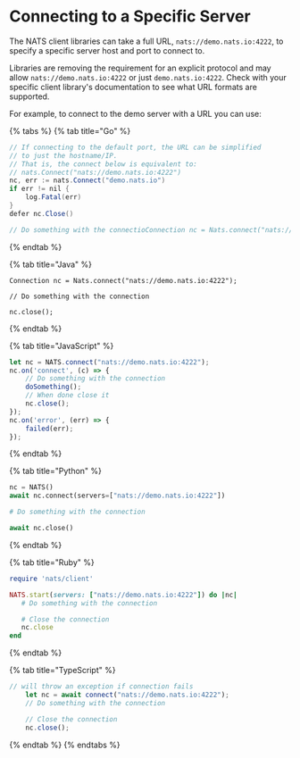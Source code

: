 # Connecting to a Specific Server

The NATS client libraries can take a full URL, `nats://demo.nats.io:4222`, to specify a specific server host and port to connect to.

Libraries are removing the requirement for an explicit protocol and may allow `nats://demo.nats.io:4222` or just `demo.nats.io:4222`. Check with your specific client library's documentation to see what URL formats are supported.

For example, to connect to the demo server with a URL you can use:

{% tabs %}
{% tab title="Go" %}
```java
// If connecting to the default port, the URL can be simplified
// to just the hostname/IP.
// That is, the connect below is equivalent to:
// nats.Connect("nats://demo.nats.io:4222")
nc, err := nats.Connect("demo.nats.io")
if err != nil {
	log.Fatal(err)
}
defer nc.Close()

// Do something with the connectioConnection nc = Nats.connect("nats://demo.nats.io:4222");
```
{% endtab %}

{% tab title="Java" %}
```text
Connection nc = Nats.connect("nats://demo.nats.io:4222");

// Do something with the connection

nc.close();
```
{% endtab %}

{% tab title="JavaScript" %}
```javascript
let nc = NATS.connect("nats://demo.nats.io:4222");
nc.on('connect', (c) => {
    // Do something with the connection
    doSomething();
    // When done close it
    nc.close();
});
nc.on('error', (err) => {
    failed(err);
});
```
{% endtab %}

{% tab title="Python" %}
```python
nc = NATS()
await nc.connect(servers=["nats://demo.nats.io:4222"])

# Do something with the connection

await nc.close()
```
{% endtab %}

{% tab title="Ruby" %}
```ruby
require 'nats/client'

NATS.start(servers: ["nats://demo.nats.io:4222"]) do |nc|
   # Do something with the connection

   # Close the connection
   nc.close
end
```
{% endtab %}

{% tab title="TypeScript" %}
```typescript
// will throw an exception if connection fails
    let nc = await connect("nats://demo.nats.io:4222");
    // Do something with the connection

    // Close the connection
    nc.close();
```
{% endtab %}
{% endtabs %}

